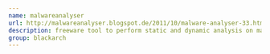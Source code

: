 ```yaml
---
name: malwareanalyser
url: http://malwareanalyser.blogspot.de/2011/10/malware-analyser-33.html
description: freeware tool to perform static and dynamic analysis on malware. URL : http://malwareanalyser.blogspot.de/2011/10/malware-analyser-33.html Groups : blackarch blackarch-windows blackarch-malware blackarch-defensive blackarch-reversing
group: blackarch
---
```


